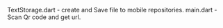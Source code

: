 TextStorage.dart - create and Save file to mobile repositories.
main.dart - Scan Qr code and get url.
